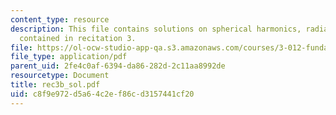 ```yaml
---
content_type: resource
description: This file contains solutions on spherical harmonics, radial functions
  contained in recitation 3.
file: https://ol-ocw-studio-app-qa.s3.amazonaws.com/courses/3-012-fundamentals-of-materials-science-fall-2005/c8f9e972d5a64c2ef86cd3157441cf20_rec3b_sol.pdf
file_type: application/pdf
parent_uid: 2fe4c0af-6394-da86-282d-2c11aa8992de
resourcetype: Document
title: rec3b_sol.pdf
uid: c8f9e972-d5a6-4c2e-f86c-d3157441cf20
---
```

